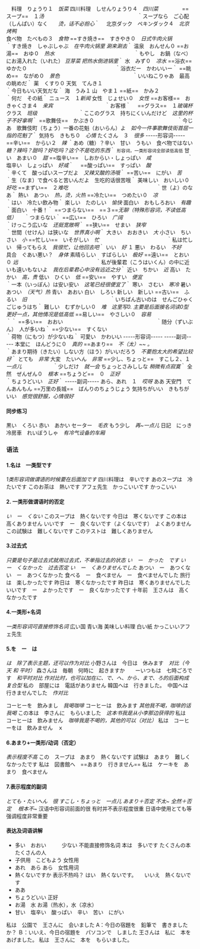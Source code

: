 　料理　りょうり１　*饭菜*
四川料理　しせんりょうり４　*四川菜* 　　　　
==スープ==　１*汤*　　　　　　　　　　　　　　　　　　｀スープなら　ご心配（しんぱい）なく　　*烫，话不必担心*｀　
北京ダック　ペキンダック４　*北京烤鸭*   
食べ物　たべもの３　*食物*
==すき焼き==　すきやき０　*日式牛肉火锅*　　　　　　　｀すき焼き　しゃぶしゃぶ　*在牛肉火锅里 涮来涮去*｀
温泉　おんせん０
==お湯==　おゆ０　*热水* 　　　　　　　　　　　　　　　｀もやし　お鍋（なべ）にお湯入れた（いれた） *豆芽菜 把热水倒进锅里*｀
水　みず０　*凉水*
==浴衣==　ゆかた０　　　　　　　　　　　　　　　　　｀浴衣だー　かわいいー｀
==眺め==　ながめ０　*景色*　　　　　　　　　　　　　　｀いいねこりゃあ　最高の眺めだ｀
薬　くすり０
天気　てんき１　　　　　　　　　　　　　　　　　｀今日もいい天気だな｀
海　うみ１
山　やま１
==紙==　かみ２　　　　　　　　　　　　　　　　　　　｀何だ　その紙｀
ニュース　１*新闻*
女性　じょせい０　*女性*
==お客様==　おきゃくさま４　*来宾*　　　　　　　　　　｀お客様｀　
==グラス==　１*玻璃杯*      クラス　*班级*　　　　　　　　｀ここのグラス　持ちにくいんだけど　*这里的杯子不好拿啊*｀
==歌舞伎==　かぶき０　　　　　　　　　　　　　　　　｀今じあ　歌舞伎町（ちょう）一番の花魁（おいらん）よ　*如今一件事歌舞伎街首屈一指的花魁了*｀
気持ち　きもち０　*心情*
たくさん　３　*很多*
-----形容词-----
==辛い==　からい２　*辣*                                                       ｀あめ（糖）？辛い　甘い　うもい　食べ物ではない　*糖？辣吗？甜吗？好吃吗？这个不是吃的东西*｀
`形容词，一类形容词全部读低高低`
甘い　あまい０　*甜*
==塩辛い==　しおからい・しょっぱい　*咸*　　　　　　　｀塩辛い　しょっぱい　*好咸*｀　
==酸っぱい==　すっぱい　*酸*　　　　　　　　　　　　　｀辛くて　酸っぱいスープだよ　*又辣又酸的汤哦*｀
==苦い==　にがい　*苦*　　　　　　　　　　　　　　　　｀生（なま）で食べると苦いんだよ　生吃的话很苦哦｀
美味しい　おいしい０　*好吃*
==まずい==　２*难吃*　　　　　　　　　　　　　　　　　｀世（よ）のなあ｀
熱い　あつぃ　*热，烫，火热*
==冷たい==　つめたい０　*凉*　　　　　　　　　　　　　｀はい　冷たい飲み物｀
楽しい　たのしい　*愉快*
面白い　おもしろおい　*有趣*　　　　　　　　　　　｀面白い　十番！｀
==つまらない==　==３==*无聊（特殊形容词，不读低高低）*　　｀つまらない｀
==広い==　ひろい　*广阔*　　　　　　　　　　　　　　　｀けっこう広いな　*还挺宽敞啊*｀
==狭い==　せまい　*狭窄*　　　　　　　　　　　　　　　｀世間（せけん）は狭いな　*世界真小啊*｀
大きい　おおきい　*大*
小さい　ちいさい　*小*
==忙しい==　いそがしい　*忙*　　　　　　　　　　　　　｀私は忙しい　帰ってもらえ　*我很忙，让他回去吧*｀
いい　*好* １
悪い　わるい　*不好*　　　　　　　　　　　　　　　　具合　ぐあい悪い？　*身体*
素晴らしい　すばらしい　*极好*
==遠い==　とおい　０ *远*　　　　　　　　　　　　　　　｀私が後輩君（こうはいくん）の中に近いも遠いもないよ　*我在后辈君心中没有远近之分*｀
近い　ちかい　*近*
高い　たかい　*高，贵*
低い　ひくい　*低*
==安い==　やすい　*便宜*　　　　　　　　　　　　　　　｀一本（いっぽん）は安い安い　*这笔已经很便宜了*｀
寒い　さむい　*寒冷*
暑い　あつい　*（天气）热*
青い　あおい
白い　しろい
新しい　新しい
==古い==　ふるい　*旧*　　　　　　　　　　　　　　　　｀いちばん古いのは　せんごひゃくごじゅうはち｀
難しい　むずかしい０　*难*　*这里写0. 主要是后面接名词读0型更好一点，其他情况是低高低*
==易しい==　やさしい０　*容易*　　　　　　　　　　　　｀｀
==多い==　おおい　　　　　　　　　　　　　　　　　　｀随分（ずいぶん）　人が多いね｀
==少ない==　すくない　　　　　　　　　　　　　　　　｀荷物（にもつ）が少ないね｀
可愛い　かわいい
-----形容词-----
-----副词-----
本堂に　ほんどうに０　*真的*
==あまり==　*不（太）~~ 。*　　　　　　　　　　　　　｀あまり期待（きたい）しない方（ほう）がいいだろう　*不要抱太大的希望比较好*｀
とても　*非常*
大変　たいへん　*非常*
==少し、ちょっと==　すこし２、１　*一点儿*　　　　　　｀少しだけ　*就一会*  ちょっとさみししな *稍微有点寂寞*｀
全然　ぜんぜん０　*根本*
==ちょうど==　０　*正好*　　　　　　　　　　　　　　　｀ちょうどいい　*正好*｀
-----副词-----
あら、あれ　１　*哎呀*
ああ
天安門　てんあんもん
==万里の長城==　ばんりのちょうじょう
気持ちがいい　きもちがいい　*感觉很舒服，心情很好*
#### 同步练习
黒い　くろい
赤い　あかい
セーター　*毛衣*
もう少し　*再~一点儿*
日記　にっき
冷房車　れいぼうしゃ　*有冷气设备的车厢*
### 语法
#### 1.名は　一类型です
*1类形容词做谓语的时候要在后面加です*
四川料理は　辛いです
あのスープは　冷たいです
このお茶は　熱いです
アフェ先生　かっこいいです
かっこいい
#### 2. 一类形做谓语时的否定
*い　ー　くない*
このスープは　熱くないです
今日は　寒くないです
この本は　高くありません
いいです　ー　良くないです（よくないです）　よくありません
この試験は　難しくないです
このテストは　難しくありません
#### 3.过去式
*只要是句子是过去式就用过去式，不单指过去的状态*
*い　ー　かった　です
い　ー　くなかった　过去否定
い　ー　くありませんでした*
あつい　ー　あつくない　ー　あつくなかった
食べる　ー　食べません　ー　食べませんでした
旅行は　楽しかったです
昨日は　寒くなかったです
昨日は　寒くありませんでした
いいです　ー　よかったです　ー　良くなかったです
十年前　王さんは　高くなかったです
#### 4.一类形+名词
*一类形容词可直接修饰名词*
広い国
青い海
美味しい料理
白い紙
かっこいいアフェ先生
#### 5.を　ー　は
*は　除了表示主题，还可以作为对比*
小野さんは　今日は　休みます　*对比（今天 和 平时）*
森さんは　毎朝　何時に　起きますか　　ーいつもは　七時ごろです　*和平时对比*
*作对比时，也可以加在に、で、へ、から、まで、ろ的后面构成复合型*
私の　部屋には　電話がありません
韓国へは　行きました。　中国へは　行きませんでした　*作对比*

コーヒーを　飲みまし　*我喝咖啡*
コーヒーは　飲みます    *其他我不喝，咖啡的话我喝*
この本は　李さんに　もらいました　*这本书我是从小李那边获得的*
私は　コーヒーは　飲みません　*咖啡我是不喝的，其他的可以（对比）*
私は　コーヒーをは　飲みません　ｘ
#### 6.あまり+一类形/动词（否定）
*表示程度不高*
この　スープは　あまり　熱くないです
試験は　あまり　難しくなかったです
私は　図書館へ　==あまり　行きません==
私は　ケーキを　あまり　食べません
#### 7.表示程度的副词
*とても・たいへん　很
すこし・ちょっと　一点儿
あまり＋否定    不太~
全然＋否定  　根本不~*
汉语中形容词前面的很 有时并不表示程度很重
日语中使用とても等 强调程度非常重要
#### 表达及词语讲解
+ 多い　おおい　　　少ない
不能直接修饰名词
本は　多いです
たくさんの本　　たくさんの人
+ 子供用　こどもよう
女性用
+ あれ　あら
あら　女性用词
+ 熱くないですか
表示不热吗？ はい　熱くないです。　　いいえ　熱くないです
+ ああ
+ ちょうどいい
正好
+ お湯　水
お湯（热水），水（凉水）
+ 甘い　塩辛い　酸っぱい　辛い　苦い　にがい

私は　公園で　王さんに　会いました
A：今日の宿題を　鉛筆で　書きましたか？
Ｂ：いいえ、今日の宿題を　パソコンで　しました
王さんは　私に　本を　あげました。
私は　王さんに　本を　もらいました。